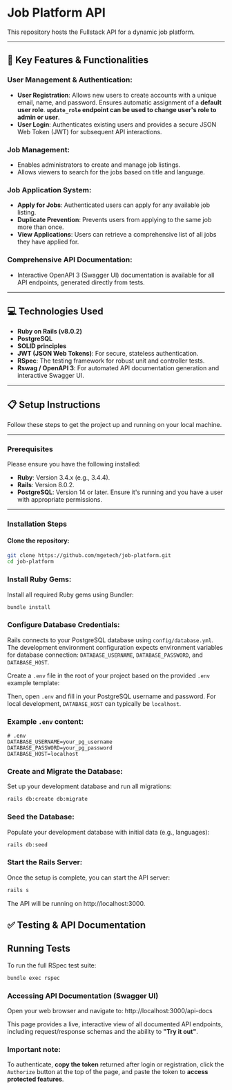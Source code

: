 # Job Platform API

This repository hosts the Fullstack API for a dynamic job platform.

---

## 🚀 Key Features & Functionalities

### User Management & Authentication:

- **User Registration**: Allows new users to create accounts with a unique email, name, and password. Ensures automatic assignment of a **default user role**. **`update_role` endpoint can be used to change user's role to admin or user**.
- **User Login**: Authenticates existing users and provides a secure JSON Web Token (JWT) for subsequent API interactions.

### Job Management:

- Enables administrators to create and manage job listings.
- Allows viewers to search for the jobs based on title and language.

### Job Application System:

- **Apply for Jobs**: Authenticated users can apply for any available job listing.
- **Duplicate Prevention**: Prevents users from applying to the same job more than once.
- **View Applications**: Users can retrieve a comprehensive list of all jobs they have applied for.

### Comprehensive API Documentation:

- Interactive OpenAPI 3 (Swagger UI) documentation is available for all API endpoints, generated directly from tests.

---

## 💻 Technologies Used

- **Ruby on Rails (v8.0.2)**
- **PostgreSQL**
- **SOLID principles**
- **JWT (JSON Web Tokens)**: For secure, stateless authentication.
- **RSpec**: The testing framework for robust unit and controller tests.
- **Rswag / OpenAPI 3**: For automated API documentation generation and interactive Swagger UI.

---

## 📋 Setup Instructions

Follow these steps to get the project up and running on your local machine.

---

### Prerequisites

Please ensure you have the following installed:

- **Ruby**: Version 3.4.x (e.g., 3.4.4).
- **Rails**: Version 8.0.2.
- **PostgreSQL**: Version 14 or later. Ensure it's running and you have a user with appropriate permissions.

---

### Installation Steps

#### Clone the repository:

```bash
git clone https://github.com/mgetech/job-platform.git
cd job-platform
```

### Install Ruby Gems:

Install all required Ruby gems using Bundler:

```bash
bundle install
```
### Configure Database Credentials:
Rails connects to your PostgreSQL database using `config/database.yml`.
The development environment configuration expects environment variables for database connection: `DATABASE_USERNAME`, `DATABASE_PASSWORD`, and `DATABASE_HOST`.

Create a `.env` file in the root of your project based on the provided `.env` example template:


Then, open `.env` and fill in your PostgreSQL username and password.
For local development, `DATABASE_HOST` can typically be `localhost`.

### Example `.env` content:
```
# .env
DATABASE_USERNAME=your_pg_username
DATABASE_PASSWORD=your_pg_password
DATABASE_HOST=localhost
```
### Create and Migrate the Database:
Set up your development database and run all migrations:

```bash
rails db:create db:migrate
```
### Seed the Database:
Populate your development database with initial data (e.g., languages):

```bash
rails db:seed
```
### Start the Rails Server:
Once the setup is complete, you can start the API server:

```bash
rails s
```
The API will be running on http://localhost:3000.

## ✅ Testing & API Documentation
## Running Tests
To run the full RSpec test suite:

```bash
bundle exec rspec
```

### Accessing API Documentation (Swagger UI)

Open your web browser and navigate to:
http://localhost:3000/api-docs

This page provides a live, interactive view of all documented API endpoints, including request/response schemas and the ability to **"Try it out"**.

### Important note:
To authenticate, **copy the token** returned after login or registration, click the `Authorize` button at the top of the page, and paste the token to **access protected features**. 